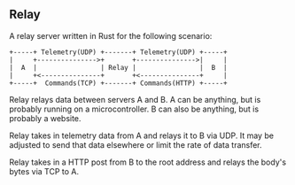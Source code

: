 ## Relay

A relay server written in Rust for the following scenario:

```
+-----+ Telemetry(UDP) +-------+ Telemetry(UDP) +-----+
|     +--------------->+       +--------------->|     |
|  A  |                | Relay |                |  B  |
|     +<---------------+       +<---------------+     |
+-----+  Commands(TCP) +-------+ Commands(HTTP) +-----+
```

Relay relays data between servers A and B. A can be anything, but is probably running on a microcontroller. B can also be anything, but is probably a website.

Relay takes in telemetry data from A and relays it to B via UDP. It may be adjusted to send that data elsewhere or limit the rate of data transfer.

Relay takes in a HTTP post from B to the root address and relays the body's bytes via TCP to A.
